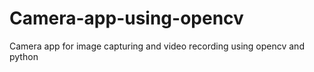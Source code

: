 # Camera-app-using-opencv
Camera app for image capturing and video recording using opencv and python 
